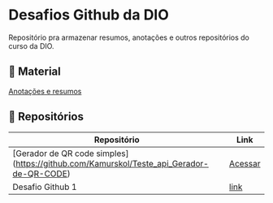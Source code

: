# Desafios Github da DIO

Repositório pra armazenar resumos, anotações e outros repositórios do curso da DIO.


## 📖 Material
[Anotações e resumos](https://docs.google.com/document/d/1_ybRMBhTRdwrC2OKxzSenWvzH_IKy2qx0i59WXyq_hI/edit?usp=sharing)


## 💾 Repositórios

|Repositório|Link|
|-|-|
|[Gerador de QR code simples] (https://github.com/Kamurskol/Teste_api_Gerador-de-QR-CODE)|[Acessar](https://kamurskol.github.io/Teste_api_Gerador-de-QR-CODE/)|
|Desafio Github 1|[link](https://github.com/Kamurskol/DIO-desafio-github1)
 
